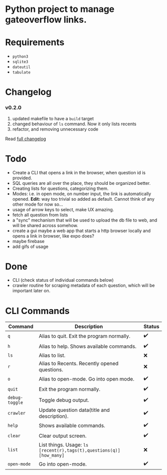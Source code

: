 # Python project to manage gateoverflow links.

# Requirements

- `python3`
- `sqlite3`
- `dateutil`
- `tabulate`

# Changelog

### v0.2.0

1. updated makefile to have a `build` target
2. changed behaviour of `ls` command. Now it only lists recents
3. refactor, and removing unnecessary code

Read [full changelog](./changelog.md)

# Todo

- Create a CLI that opens a link in the browser, when question id is provided.
- SQL queries are all over the place, they should be organized better.
- Creating lists for questions, categorizing them.
- Modes: i.e. in open mode, on number input, the link is automatically opened. **Edit:** way too trivial so added as default. Cannot think of any other mode for now so...
- usage of arrow keys to select, make UX amazing.
- fetch all question from lists
- a "sync" mechanism that will be used to upload the db file to web, and will be shared across somehow.
- create a gui maybe a web app that starts a http browser locally and opens a link in browser, like expo does?
- maybe firebase
- add gifs of usage

# Done

- CLI (check status of individual commands below)
- crawler routine for scraping metadata of each question, which will be important later on.

# CLI Commands

| Command        | Description                                                          | Status             |
| -------------- | -------------------------------------------------------------------- | ------------------ |
| `q`            | Alias to quit. Exit the program normally.                            | :heavy_check_mark: |
| `h`            | Alias to help. Shows available commands.                             | :heavy_check_mark: |
| `ls`           | Alias to list.                                                       | :x:                |
| `r`            | Alias to Recents. Recently opened questions.                         | :x:                |
| `o`            | Alias to open-mode. Go into open mode.                               | :heavy_check_mark: |
| `quit`         | Exit the program normally.                                           | :heavy_check_mark: |
| `debug-toggle` | Toggle debug output.                                                 | :heavy_check_mark: |
| `crawler`      | Update question data(title and description).                         | :heavy_check_mark: |
| `help`         | Shows available commands.                                            | :heavy_check_mark: |
| `clear`        | Clear output screen.                                                 | :heavy_check_mark: |
| `list`         | List things. Usage: `ls [recent(r),tags(t),questions(q)] [how_many]` | :x:                |
| `open-mode`    | Go into open-mode.                                                   | :heavy_check_mark: |
